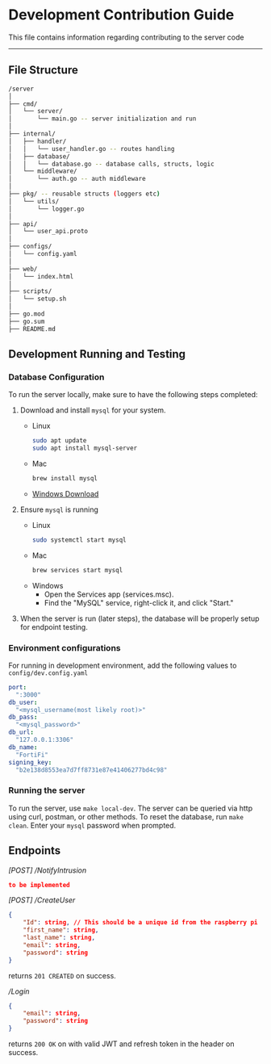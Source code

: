 # Development Contribution Guide

This file contains information regarding contributing to the server code

--- 

## File Structure
```sh
/server
│
├── cmd/
│   └── server/
│       └── main.go -- server initialization and run
│
├── internal/
│   ├── handler/
│   │   └── user_handler.go -- routes handling
│   ├── database/
│   │   └── database.go -- database calls, structs, logic
│   └── middleware/
│       └── auth.go -- auth middleware
│
├── pkg/ -- reusable structs (loggers etc)
│   └── utils/
│       └── logger.go
│
├── api/
│   └── user_api.proto
│
├── configs/
│   └── config.yaml
│
├── web/
│   └── index.html
│
├── scripts/
│   └── setup.sh
│
├── go.mod
├── go.sum
├── README.md
```

## Development Running and Testing

### Database Configuration
To run the server locally, make sure to have the following steps completed:

1. Download and install `mysql` for your system. 
    - Linux
        ```sh
        sudo apt update
        sudo apt install mysql-server
        ```
    - Mac
        ```sh
        brew install mysql
        ```
    - [Windows Download](https://dev.mysql.com/downloads/installer/)

2. Ensure `mysql` is running
    - Linux
        ```sh
        sudo systemctl start mysql
        ```
    - Mac
        ```sh
        brew services start mysql
        ```
    - Windows
        - Open the Services app (services.msc).
        - Find the "MySQL" service, right-click it, and click "Start."
        
3. When the server is run (later steps), the database will be properly setup for endpoint testing.

### Environment configurations

For running in development environment, add the following values to `config/dev.config.yaml`
```yaml
port: 
  ":3000"
db_user:
  "<mysql_username(most likely root)>"
db_pass:
  "<mysql_password>"
db_url:
  "127.0.0.1:3306"
db_name:
  "FortiFi"
signing_key:
  "b2e138d8553ea7d7ff8731e87e41406277bd4c98"
```

### Running the server

To run the server, use `make local-dev`. The server can be queried via http using curl, postman, or other methods. To reset the database, run `make clean`. Enter your `mysql` password when prompted.

## Endpoints

*[POST] /NotifyIntrusion*

```json
to be implemented
```
*[POST] /CreateUser*

```json
{
    "Id": string, // This should be a unique id from the raspberry pi
    "first_name": string,
    "last_name": string,
    "email": string,
    "password": string
}
```

returns `201 CREATED` on success. 

*/Login*

```json
{
    "email": string,
    "password": string
}
```

returns `200 OK` on with valid JWT and refresh token in the header on success.